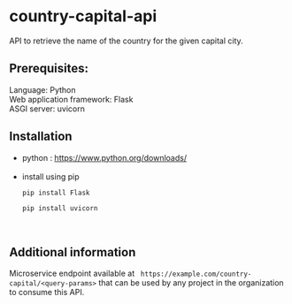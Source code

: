 # country-capital-api

  API to retrieve the name of the country for the given capital city.

## Prerequisites:
   Language: Python<br/>
   Web application framework: Flask<br/>
   ASGI server: uvicorn<br/>

## Installation
- python : https://www.python.org/downloads/<br/><br/>
- install using pip
   ```
   pip install Flask
   ```
   ```
   pip install uvicorn
   ```                  
 <br/>
  
## Additional information
   Microservice endpoint available at `` https://example.com/country-capital/<query-params>`` that can be used by any project in the organization to consume this API.
  

